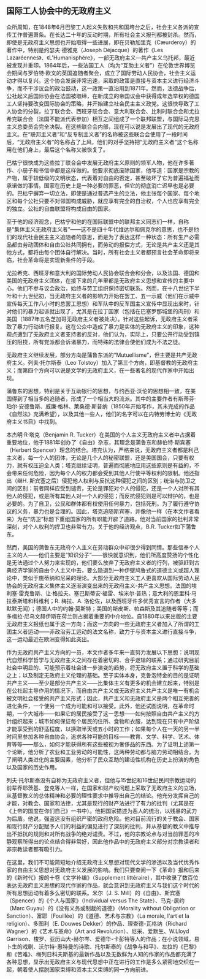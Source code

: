 ## 国际工人协会中的无政府主义

众所周知，在1848年6月巴黎工人起义失败和共和国垮台之后，社会主义各派的宣传工作普遍萧条。在长达二十年的反动时期，所有社会主义报刊都被封杀。然而，即使是无政府主义思想也开始取得一些进展，即在贝勒加里克（Cæurderoy）的著作中，特别是约瑟夫·德雅克（Joseph Déjacque）的著作《Les Lazaréennes》、《L'Humanisphère》，一部无政府主义—共产主义乌托邦，最近被发现并重印。1864年后，一些法国工人（均为“互助主义者”）在伦敦世界博览会期间与罗伯特·欧文的英国追随者聚会，成立了国际劳动人民协会，社会主义运动才得以复兴。这个协会发展非常迅速，采取的政策是直接与资本主义进行经济斗争，而不干涉议会的政治鼓动，这一政策一直沿用到1871年。然而，法德战争后，公社起义后国际协会在法国被取缔，在新成立的帝国议会中获得成年选举权的德国工人坚持要改变国际协会的策略，并开始建立社会民主主义政党。这很快导致了工人协会的分裂，拉丁联合会、西班牙联合会、意大利联合会、比利时联合会和尤拉希克联合会（法国不能派代表参加）相互之间组成了一个联邦联盟，与国际马克思主义总委员会完全决裂。在这些联合会内部，现在可以说是发展出了现代的无政府主义。在“联邦主义者”和“反专制主义者”的名称被这些联合会使用了一段时间后，“无政府主义者”的名称占了上风，他们的对手坚持把“无政府主义者”这个名称用在他们身上，最后这个名称又被恢复了。

巴枯宁很快成为这些拉丁联合会中发展无政府主义原则的领军人物，他在许多著作、小册子和书信中都是这样做的。他要求彻底废除国家，他写道：国家是宗教的产物，属于较低级的文明状态，代表着对自由的否定，甚至破坏了它为普遍福祉而承诺做的事情。国家在历史上是一种必要的罪恶，但它的彻底消亡迟早也是必要的。巴枯宁摒弃一切立法，即使是通过普选产生的立法，他主张每个国家、每个地区和每个公社只要不对邻国构成威胁，就应享有完全的自治权，个人也应享有完全的独立。公社的自由联盟将构成自由的国家。

至于他的经济观念，巴枯宁和他的在国际联盟中的联邦主义同志们一样，自称是“集体主义无政府主义者”——这不是四十年代维达尔和佩克尔的意思，也不是他们的现代社会民主主义追随者的意思，而是为了表达这样一种状态：所有生产必需品都由劳动团体和自由公社共同拥有，而劳动的报偿方式，无论是共产主义还是其他方式，都将由每个团体自行解决。当时，所有社会主义者都预言社会革命即将来临，社会革命将是实现新条件的手段。

尤拉希克、西班牙和意大利的国际劳动人民协会联合会和分会，以及法国、德国和美国的无政府主义团体，在接下来的几年里都是无政府主义思想和宣传的主要中心。他们不参与议会政治，始终与劳工组织保持密切联系。然而，在十八世纪下半叶和十九世纪初，当无政府主义者的影响力开始在罢工、五一示威（他们在示威中宣传每天工作八小时的总罢工思想）和军队中的反军国主义宣传中显现出来时，针对他们的暴力起诉就出现了，尤其是在拉丁国家（包括在巴塞罗那城堡的肉刑）和美国（1887年五名芝加哥无政府主义者被处决）。针对这些起诉，无政府主义者采取了暴力行动进行报复。这在公众中造成了暴力是实体的无政府主义的印象，这种观点遭到了无政府主义者支持者的反对，他们认为，实际上，只要公开行动受到镇压的阻挠，所有党派都会诉诸暴力，而特殊的法律会使他们成为不法之徒。

无政府主义继续发展，部分方向是蒲鲁东派的“Mutuellisme”，但主要是共产无政府主义。列夫·托尔斯泰（Leo Tolstoy）加入了第三个方向，即基督教的无政府主义；而第四个方向可以说是文学的无政府主义，在一些著名的现代作家中开始出现。

蒲鲁东的思想，特别是关于互助银行的思想，与约西亚·沃伦的思想相一致，在美国得到了相当多的追随者，形成了一个相当大的流派。其中的主要作者有斯蒂芬·珀尔·安德鲁斯、威廉·格林、莱桑德·斯普纳（1850年开始写作，其未完成的作品《自然法》充满希望），以及其他一些人，他们的名字可以在内特劳博士的《无政府主义书目》中找到。

本杰明·R·塔克（Benjamin R. Tucker）在美国的个人主义无政府主义者中占据着重要地位，他于1881年创办了《自由》杂志，其理念是蒲鲁东和赫伯特·斯宾塞（Herbert Spencer）理念的结合。塔克认为，严格来说，无政府主义者都是利己主义者，每一个人的团体，无论是几个人的秘密联盟，还是美国国会，只要有权力，就有权压迫全人类；塔克继续证明，普遍而彻底地应用这些原则是有益的，不会带来任何危险，因为每个人的权力都会受到其他人行使平等权利的限制。他还指出（继H. 斯宾塞之后）侵犯他人权利与反抗这种侵犯之间的区别；统治与防卫之间的区别：前者同样应受到谴责，无论是罪犯对个人的侵犯，还是一个人对所有其他人的侵犯，或是所有其他人对一个人的侵犯；而反抗侵犯则是可以辩护的，也是必要的。为了自卫，公民和群体都有权使用任何暴力，包括死刑。为了履行遵守协议的义务，暴力也是合理的。因此，塔克追随斯宾塞，并像他一样（在本文作者看来）为在“防卫”标题下重组国家的所有职能开辟了道路。他对当前国家的批判非常深刻，对个人权利的捍卫也非常有力。关于他的经济观点，B.R. Tucker如下蒲鲁东。

然而，美国的蒲鲁东无政府个人主义在劳动群众中却很少得到同情。那些信奉个人主义的人——他们主要是“知识分子”——很快就意识到，他们所高度赞扬的个性化是无法通过个人努力来实现的，他们要么放弃了无政府主义者的行列，被驱赶到古典经济学家的自由个人主义中去，要么隐退到一种伊壁鸠鲁式的道德主义或超人理论中，类似于施蒂纳和尼采的理论。大部分无政府主义工人更喜欢从国际劳动人民协会的无政府主义集体主义逐渐演变出来的无政府主义-共产主义思想。法国的埃利塞·雷克鲁斯、让·格拉夫、塞巴斯蒂安·福雷、埃米尔·普热；意大利的恩里科·马拉泰斯塔和科维利；R. 梅拉、A. 洛伦佐，以及西班牙许多优秀宣言的作者（大多默默无闻）；德国人中的约翰·莫斯特；美国的斯皮斯、帕森斯及其追随者等等；而多梅拉·尼乌文赫伊斯在荷兰则占据着重要的中介地位。自1880年以来出版的主要无政府主义报纸也属于这一方向；而这一方向的一些无政府主义者加入了所谓的工团主义者运动——非政治劳工运动的法文名称，致力于与资本主义进行直接斗争，这一运动最近在欧洲变得如此突出。

作为无政府共产主义方向的一员，本文作者多年来一直努力发展以下思想：说明现代自然科学哲学与无政府主义之间存在着密切的、合乎逻辑的联系；通过研究目前社会中明显的、可能预示着社会进一步演变的趋势，将无政府主义置于科学的基础之上；以及制定无政府主义伦理的基础。至于实体本身，克鲁泡特金的目的是证明共产主义——至少是部分共产主义——比集体主义有更多的机会建立起来，特别是在公社起主导作用的情况下，而自由共产主义或无政府主义共产主义是唯一有机会被文明社会接受的共产主义形式；因此，共产主义和无政府主义是两个相互完善的进化条件，一个使另一个成为可能和可以接受。此外，他还试图说明，在革命时期，一个大城市——如果它的居民接受了这一思想——如何按照自由共产主义的方针组织起来；城市如何保证每个居民的住所、食物和衣服，达到现在只有中产阶级才能享受到的舒适程度，以换取半天或五小时的工作；如果每个人在一天的另一半时间里参加各种自由协会，追求各种可能的目标——教育、文学、科学、艺术、体育等等——那么，如何才能获得所有这些被视为奢侈品的东西。为了证明上述第一个论断，他分析了农业和工业劳动的可能性，这两种劳动都与脑力劳动相结合。为了阐明人类进化的主要因素，他分析了民众互助的建设性机构在历史上扮演的角色以及国家的历史作用。

列夫·托尔斯泰没有自称为无政府主义者，但他与15世纪和16世纪民间宗教运动的前辈乔耶茨基、登克等人一样，在国家和财产权问题上采取了无政府主义的立场，从基督教义的总体精神和必要的理性要求中推导出自己的结论。他充分发挥自己的才能，对教会、国家和法律，尤其是现行的财产法进行了有力的批判（尤其是在《上帝的国度在你们自己》一书中）。他把国家描述为恶人的统治，以残暴的武力为后盾。他说，强盗远没有组织严密的政府危险。他对目前流行的关于教会、国家和现行财产分配赋予人们的利益的偏见进行了深刻的批判，并从基督的教义中推导出不抵抗的规则和对所有战争的绝对谴责。不过，他的宗教论点与对当前罪恶的冷静观察所得出的论点结合得非常好，因此他作品中的无政府主义部分对宗教读者和非宗教读者都有吸引力。

在这里，我们不可能简短地介绍无政府主义思想对现代文学的渗透以及当代优秀作家的自由主义思想对无政府主义发展的影响。我们只要查阅一下《革命》报和后来的《新时代》报的十卷《文学补编》（Supplement littéraire），其中收录了数百位表达无政府主义思想的现代作家的作品，就会意识到无政府主义与我们这个时代的所有思想运动有着多么密切的联系。米尔（J. S. Mill）的《自由》、斯宾塞（Spencer）的《个人与国家》（Individual versus The State）、马克-居约（Marc Guyau）的《没有义务或制裁的道德》（Morality without Obligation or Sanction）、富耶（Fouillée）的《道德、艺术与宗教》（La morale, l'art et la religion）、多图利（E. Douwes Dekker）的作品、理查德-瓦格纳（Richard Wagner）的《艺术与革命》（Art and Revolution）、尼采、爱默生、W.Lloyd Garrison、梭罗、亚历山大-赫尔岑、爱德华-卡彭特等人的作品；在小说领域，易卜生的戏剧、沃尔特-惠特曼的诗歌、托尔斯泰的《战争与和平》、左拉的《巴黎》和《苦难》、梅列日科夫斯基的最新作品以及无数鲜为人知的作家的作品都充满了各种思想，显示出无政府主义与现代思想中正在进行的工作是多么紧密地交织在一起，朝着使人摆脱国家束缚和资本主义束缚的同一方向前进。

